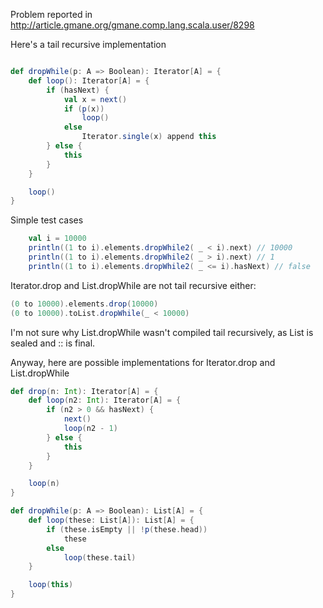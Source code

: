 Problem reported in
http://article.gmane.org/gmane.comp.lang.scala.user/8298


Here's a tail recursive implementation

```scala

def dropWhile(p: A => Boolean): Iterator[A] = {
    def loop(): Iterator[A] = {
        if (hasNext) {
            val x = next()
            if (p(x))
                loop()
            else
                Iterator.single(x) append this
        } else {
            this
        }
    }

    loop()
}

```

Simple test cases
```scala
    val i = 10000
    println((1 to i).elements.dropWhile2( _ < i).next) // 10000
    println((1 to i).elements.dropWhile2( _ > i).next) // 1
    println((1 to i).elements.dropWhile2( _ <= i).hasNext) // false
```

Iterator.drop and List.dropWhile are not tail recursive either:
```scala
(0 to 10000).elements.drop(10000)
(0 to 10000).toList.dropWhile(_ < 10000)
```
I'm not sure why List.dropWhile wasn't compiled tail recursively, as List is sealed and :: is final.


Anyway, here are possible implementations for Iterator.drop and List.dropWhile 

```scala
def drop(n: Int): Iterator[A] = {
    def loop(n2: Int): Iterator[A] = {
        if (n2 > 0 && hasNext) {
            next()
            loop(n2 - 1)
        } else {
            this
        }
    }

    loop(n)
}
```

```scala
def dropWhile(p: A => Boolean): List[A] = {
    def loop(these: List[A]): List[A] = {
        if (these.isEmpty || !p(these.head))
            these
        else
            loop(these.tail)
    }

    loop(this)
}
```
